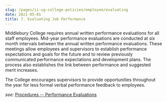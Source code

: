 ```yaml
---
slug: /pages/ii-ug-college-policies/employee/evaluating
date: 2021-05-01
title: 7. Evaluating Job Performance
---
```

Middlebury College requires annual written performance evaluations for all staff employees. Mid-year performance evaluations are conducted at six month intervals between the annual written performance evaluations. These meetings allow employees and supervisors to establish performance expectations and goals for the future and to review previously communicated performance expectations and development plans. The process also establishes the link between performance and suggested merit increases.

The College encourages supervisors to provide opportunities throughout the year for less formal verbal performance feedback to employees.

_see:_ [Procedures -- Performance Evaluations](https://www.middlebury.edu/offices/business/hr/staffandfaculty/evals)
